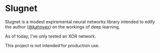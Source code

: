 # Slugnet

Slugnet is a modest expiremental neural networks library intended
to edify the author ([@kahnvex](https://github.com/kahnvex))
on the workings of deep learning.

As of today, I've only tested an XOR network.

This project is not intended for production use.
